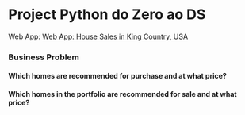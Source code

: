 # Project Python do Zero ao DS

Web App: <a href="https://analytics-house-sales.herokuapp.com/" target="_blank">Web App: House Sales in King Country, USA</a>

### Business Problem
#### Which homes are recommended for purchase and at what price?
#### Which homes in the portfolio are recommended for sale and at what price?